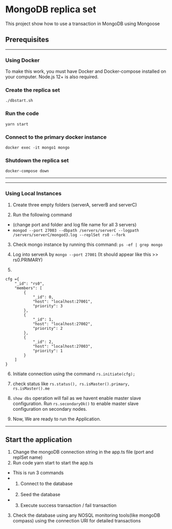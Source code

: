 # MongoDB replica set

This project show how to use a transaction in MongoDB using Mongoose

## Prerequisites

<hr>

### Using Docker

To make this work, you must have Docker and Docker-compose installed on your computer.
Node.js 12+ is also required.

### Create the replica set

```shell
./dbstart.sh
```

### Run the code

```shell
yarn start
```

### Connect to the primary docker instance

```shell
docker exec -it mongo1 mongo
```

### Shutdown the replica set

```shell
docker-compose down
```

<hr>
<hr>

### Using Local Instances

1. Create three empty folders (serverA, serverB and serverC)

2. Run the following command

- (change port and folder and log file name for all 3 servers)
- `mongod --port 27003 --dbpath /servers/serverC --logpath /servers/serverC/mongod3.log --replSet rs0 --fork`

3. Check mongo instance by running this command: `ps -ef | grep mongo`

4. Log into serverA by
   `mongo --port 27001` (It should appear like this >> rs0.PRIMARY)

5.

```
cfg ={
    "_id": "rs0",
    "members": [
        {
            "_id": 0,
            "host": "localhost:27001",
            "priority": 3
        },
        {
            "_id": 1,
            "host": "localhost:27002",
            "priority": 2
        },
        {
            "_id": 2,
            "host": "localhost:27003",
            "priority": 1
        }
    ]
}
```

6. Initiate connection using the command `rs.initiate(cfg);`

7. check status like `rs.status(), rs.isMaster().primary, rs.isMaster().me`

8. `show dbs` operation will fail as we havent enable master slave configuration.
   Run `rs.secondaryOk()` to enable master slave configuration on secondary nodes.

9. Now, We are ready to run the Application.
<hr>

## Start the application

1. Change the mongoDB connection string in the app.ts file (port and replSet name)
2. Run code yarn start to start the app.ts

- This is run 3 commands
- 1. Connect to the database
- 2. Seed the database
- 3. Execute success transaction / fail transaction

3. Check the database using any NOSQL monitoring tools(like mongoDB compass) using the connection URI for detailed transactions
